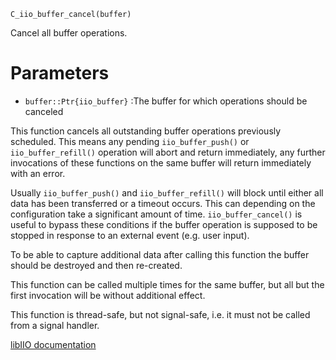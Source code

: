 ```
C_iio_buffer_cancel(buffer)
```

Cancel all buffer operations.

# Parameters

  * `buffer::Ptr{iio_buffer}` :The buffer for which operations should be canceled

This function cancels all outstanding buffer operations previously scheduled. This means any pending `iio_buffer_push()` or `iio_buffer_refill()` operation will abort and return immediately, any further invocations of these functions on the same buffer will return immediately with an error.

Usually `iio_buffer_push()` and `iio_buffer_refill()` will block until either all data has been transferred or a timeout occurs. This can depending on the configuration take a significant amount of time. `iio_buffer_cancel()` is useful to bypass these conditions if the buffer operation is supposed to be stopped in response to an external event (e.g. user input).

To be able to capture additional data after calling this function the buffer should be destroyed and then re-created.

This function can be called multiple times for the same buffer, but all but the first invocation will be without additional effect.

This function is thread-safe, but not signal-safe, i.e. it must not be called from a signal handler.

[libIIO documentation](https://analogdevicesinc.github.io/libiio/master/libiio/group__Buffer.html#ga0e42431688750313cfa077ab4f6e0282)
